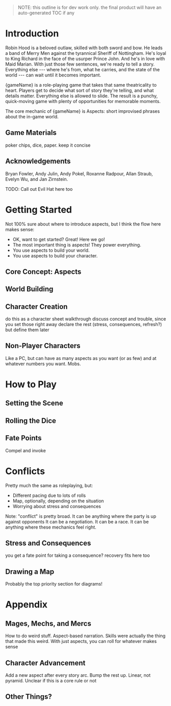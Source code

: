 ---
---

> NOTE: this outline is for dev work only. the final product will have an auto-generated TOC if any

# Introduction

Robin Hood is a beloved outlaw, skilled with both sword and bow.
He leads a band of Merry Men against the tyrannical Sheriff of Nottingham.
He's loyal to King Richard in the face of the usurper Prince John.
And he's in love with Maid Marian.
With just those few sentences, we're ready to tell a story.
Everything else --- where he's from, what he carries, and the state of the world --- can wait until it becomes important.

{gameName} is a role-playing game that takes that same theatricality to heart.
Players get to decide what sort of story they're telling, and what details matter.
Everything else is allowed to slide.
The result is a punchy, quick-moving game with plenty of opportunities for memorable moments.

The core mechanic of {gameName} is Aspects: short improvised phrases about the in-game world.

## Game Materials

poker chips, dice, paper.
keep it concise

## Acknowledgements

Bryan Fowler,
Andy Julin,
Andy Pokel,
Roxanne Radpour,
Allan Straub,
Evelyn Wu,
and
Jan Zirnstein.

TODO: Call out Evil Hat here too

# Getting Started

Not 100% sure about where to introduce aspects, but I think the flow here makes sense:

- OK, want to get started? Great! Here we go!
- The most important thing is aspects! They power everything.
- You use aspects to build your world.
- You use aspects to build your character.

## Core Concept: Aspects

## World Building

## Character Creation

do this as a character sheet walkthrough
discuss concept and trouble, since you set those right away
declare the rest (stress, consequences, refresh?) but define them later

## Non-Player Characters

Like a PC, but can have as many aspects as you want (or as few) and at whatever numbers you want.
Mobs.

# How to Play

## Setting the Scene

## Rolling the Dice

## Fate Points

Compel and invoke

# Conflicts

Pretty much the same as roleplaying, but:
- Different pacing due to lots of rolls
- Map, optionally, depending on the situation
- Worrying about stress and consequences

Note: "conflict" is pretty broad.
It can be anything where the party is up against opponents
It can be a negotiation.
It can be a race.
It can be anything where these mechanics feel right.

## Stress and Consequences

you get a fate point for taking a consequence?
recovery fits here too

## Drawing a Map

Probably the top priority section for diagrams!

# Appendix

## Mages, Mechs, and Mercs

How to do weird stuff.
Aspect-based narration.
Skills were actually the thing that made this weird.
With just aspects, you can roll for whatever makes sense

## Character Advancement

Add a new aspect after every story arc.
Bump the rest up.
Linear, not pyramid.
Unclear if this is a core rule or not

## Other Things?


[fate_core]: https://www.evilhat.com/home/fate-core/
[fae]: https://www.evilhat.com/home/fae/
